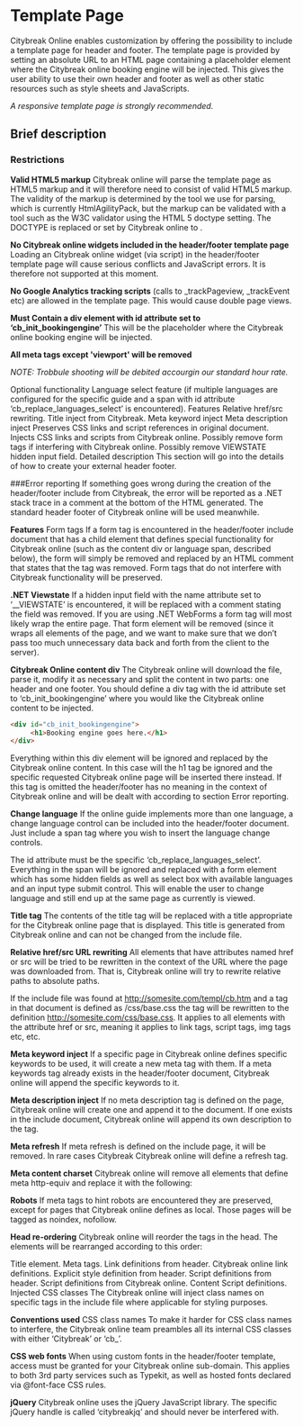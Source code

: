 # Template Page

Citybreak Online enables customization by offering the possibility to include a template page for header and footer. The template page is provided by setting an absolute URL to an HTML page containing a placeholder element where the Citybreak online booking engine will be injected. This gives the user ability to use their own header and footer as well as other static resources such as style sheets and JavaScripts. 

_A responsive template page is strongly recommended._


## Brief description

### Restrictions

**Valid HTML5 markup** Citybreak online will parse the template page as HTML5 markup and it will therefore need to consist of valid HTML5 markup. The validity of the markup is determined by the tool we use for parsing, which is currently HtmlAgilityPack, but the markup can be validated with a tool such as the W3C validator using the HTML 5 doctype setting. The DOCTYPE is replaced or set by Citybreak online to <!DOCTYPE html>.

**No Citybreak online widgets included in the header/footer template page** Loading an Citybreak online widget (via script) in the header/footer template page will cause serious conflicts and JavaScript errors. It is therefore not supported at this moment.

**No Google Analytics tracking scripts** (calls to _trackPageview, _trackEvent etc) are allowed in the template page. This would cause double page views.

**Must Contain a div element with id attribute set to ‘cb_init_bookingengine’** This will be the placeholder where the Citybreak online booking engine will be injected.

**All meta tags except 'viewport' will be removed**

_NOTE: Trobbule shooting will be debited accourgin our standard hour rate._

Optional functionality
Language select feature (if multiple languages are configured for the specific guide and a span with id attribute ‘cb_replace_languages_select’ is encountered).
Features
Relative href/src rewriting.
Title inject from Citybreak.
Meta keyword inject
Meta description inject
Preserves CSS links and script references in original document.
Injects CSS links and scripts from Citybreak online.
Possibly remove form tags if interfering with Citybreak online.
Possibly remove VIEWSTATE hidden input field.
Detailed description
This section will go into the details of how to create your external header footer.

###Error reporting
If something goes wrong during the creation of the header/footer include from Citybreak, the error will be reported as a .NET stack trace in a comment at the bottom of the HTML generated. The standard header footer of Citybreak online will be used meanwhile.

**Features**
Form tags
If a form tag is encountered in the header/footer include document that has a child element that defines special functionality for Citybreak online (such as the content div or language span, described below), the form will simply be removed and replaced by an HTML comment that states that the tag was removed. Form tags that do not interfere with Citybreak functionality will be preserved.

**.NET Viewstate**
If a hidden input field with the name attribute set to ‘__VIEWSTATE’ is encountered, it will be replaced with a comment stating the field was removed. If you are using .NET WebForms a form tag will most likely wrap the entire page. That form element will be removed (since it wraps all elements of the page, and we want to make sure that we don’t pass too much unnecessary data back and forth from the client to the server).

**Citybreak Online content div**
The Citybreak online will download the file, parse it, modify it as necessary and split the content in two parts: one header and one footer. You should define a div tag with the id attribute set to ‘cb_init_bookingengine’  where you would like the Citybreak online content to be injected.
```html
<div id="cb_init_bookingengine">
     <h1>Booking engine goes here.</h1>
</div>
```

Everything within this div element will be ignored and replaced by the Citybreak online content. In this case will the h1 tag be ignored and the specific requested Citybreak online page will be inserted there instead. If this tag is omitted the header/footer has no meaning in the context of Citybreak online and will be dealt with according to section Error reporting.

**Change language**
If the online guide implements more than one language, a change language control can be included into the header/footer document. Just include a span tag where you wish to insert the language change controls.

<span id="cb_replace_languages_select"></span> 

The id attribute must be the specific ‘cb_replace_languages_select’. Everything in the span will be ignored and replaced with a form element which has some hidden fields as well as select box with available languages and an input type submit control. This will enable the user to change language and still end up at the same page as currently is viewed.

**Title tag**
The contents of the title tag will be replaced with a title appropriate for the Citybreak online page that is displayed. This title is generated from Citybreak online and can not be changed from the include file.

**Relative href/src URL rewriting**
All elements that have attributes named href or src will be tried to be rewritten in the context of the URL where the page was downloaded from. That is, Citybreak online will try to rewrite relative paths to absolute paths.

If the include file was found at http://somesite.com/templ/cb.htm and a tag in that document is defined as /css/base.css the tag will be rewritten to the definition http://somesite.com/css/base.css. It applies to all elements with the attribute href or src, meaning it applies to link tags, script tags, img tags etc, etc.

**Meta keyword inject**
If a specific page in Citybreak online defines specific keywords to be used, it will create a new meta tag with them. If a meta keywords tag already exists in the header/footer document, Citybreak online will append the specific keywords to it.

**Meta description inject**
If no meta description tag is defined on the page, Citybreak online will create one and append it to the document. If one exists in the include document, Citybreak online will append its own description to the tag.

**Meta refresh**
If meta refresh is defined on the include page, it will be removed. In rare cases Citybreak Citybreak online will define a refresh tag.

**Meta content charset**
Citybreak online will remove all elements that define meta http-equiv and replace it with the following: 

<meta http-equiv="Content-Type" content="text/html; charset=UTF-8" />

**Robots**
If meta tags to hint robots are encountered they are preserved, except for pages that Citybreak online defines as local. Those pages will be tagged as noindex, nofollow.

**Head re-ordering**
Citybreak online will reorder the tags in the head. The elements will be rearranged according to
this order:

Title element.
Meta tags.
Link definitions from header.
Citybreak online link definitions.
Explicit style definition from header.
Script definitions from header.
Script definitions from Citybreak online.
Content Script definitions.
Injected CSS classes
The Citybreak online will inject class names on specific tags in the include file where applicable for styling purposes.

**Conventions used**
CSS class names
To make it harder for CSS class names to interfere, the Citybreak online team preambles all its internal CSS classes with either ‘Citybreak’ or ‘cb_’.

**CSS web fonts**
When using custom fonts in the header/footer template, access must be granted for your Citybreak online sub-domain. This applies to both 3rd party services such as Typekit, as well as hosted fonts declared via @font-face CSS rules.

**jQuery**
Citybreak online uses the jQuery JavaScript library. The specific jQuery handle is called ‘citybreakjq’ and should never be interfered with.

